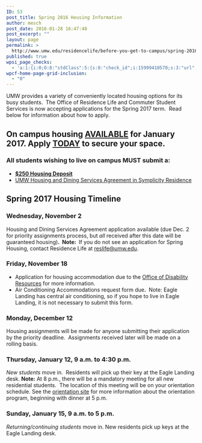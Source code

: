 ```yaml
---
ID: 53
post_title: Spring 2016 Housing Information
author: mesch
post_date: 2016-01-28 16:47:48
post_excerpt: ""
layout: page
permalink: >
  http://www.umw.edu/residencelife/before-you-get-to-campus/spring-2016-housing-information/
published: true
wpsi_page_checks:
  - 'a:1:{i:0;O:8:"stdClass":5:{s:8:"check_id";i:15999410570;s:3:"url";s:90:"http://www.umw.edu/residencelife/before-you-get-to-campus/spring-2016-housing-information/";s:6:"status";s:8:"checking";s:6:"_links";O:8:"stdClass":1:{s:9:"pagecheck";s:65:"https://api.siteimprove.com/v1/sites/448702/pagecheck/15999410570";}s:4:"time";i:1457621287;}}'
wpcf-home-page-grid-inclusion:
  - "0"
---
```

UMW provides a variety of conveniently located housing options for its busy students.  The Office of Residence Life and Commuter Student Services is now accepting applications for the Spring 2017 term.  Read below for information about how to apply.
<h2>On campus housing <strong><u>AVAILABLE</u></strong> for January 2017. Apply <strong><u>TODAY</u></strong> to secure your space.</h2>
<h3><strong>All</strong> students wishing to live on campus <strong>MUST</strong> submit a:<strong> </strong></h3>
<ul>
 	<li><a href="http://students.umw.edu/residencelife/deposit/"><strong>$250 Housing Deposit</strong></a></li>
 	<li><a href="http://students.umw.edu/residencelife/agreementinfo/">UMW Housing and Dining Services Agreement in Symplicity Residence</a></li>
</ul>
<h2>Spring 2017 Housing Timeline</h2>
<h3>Wednesday, November 2</h3>
Housing and Dining Services Agreement application available (due Dec. 2 for priority assignments process, but <em>all</em> received after this date will be guaranteed housing)<strong>.  Note: </strong> If you do not see an application for Spring Housing, contact Residence Life at <a href="mailto:reslife@umw.edu">reslife@umw.edu</a>.
<h3>Friday, November 18</h3>
<ul>
 	<li>Application for housing accommodation due to the <a href="http://academics.umw.edu/disability/accommodations/housing-accommodations/">Office of Disability Resources</a> for more information.</li>
 	<li>Air Conditioning Accommodations request form due<strong>. </strong> Note: Eagle Landing has central air conditioning, so if you hope to live in Eagle Landing, it is not necessary to submit this form.</li>
</ul>
<h3>Monday, December 12</h3>
Housing assignments will be made for anyone submitting their application by the priority deadline.  Assignments received later will be made on a rolling basis.
<h3>Thursday, January 12, 9 a.m. to 4:30 p.m.</h3>
<em>New students</em> move in.  Residents will pick up their key at the Eagle Landing desk. <strong>Note:</strong> At 8 p.m., there will be a mandatory meeting for all new residential students.  The location of this meeting will be on your orientation schedule. See the <a href="http://orientation.umw.edu">orientation site</a> for more information about the orientation program, beginning with dinner at 5 p.m.
<h3>Sunday, January 15, 9 a.m. to 5 p.m.</h3>
<em>Returning/continuing students</em> move in. New residents pick up keys at the Eagle Landing desk.
